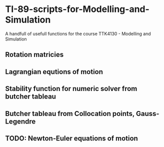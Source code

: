 # TI-89-scripts-for-Modelling-and-Simulation
A handfull of usefull functions for the course TTK4130 - Modelling and Simulation

## Rotation matricies

## Lagrangian equtions of motion

## Stability function for numeric solver from butcher tableau

## Butcher tableau from Collocation points, Gauss-Legendre

## TODO: Newton-Euler equations of motion
